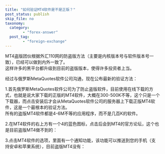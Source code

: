 ```yaml
---
title: "如何验证MT4软件是不是正版？"
post_status: publish
skip_file: no
taxonomy:
  category:
        - "forex-answer"
  post_tag:
        - "foreign-exchange"
---
```


MT4盗版团伙根据外汇110网的防盗版方法（主要是内核版本号与软件版本号一致），已经可以做到内外一致了。  
这样许多的黑平台都升级到目前的盗版版本，使得许多投资者上当。

经过与俄罗斯MetaQuotes软件公司沟通，现在公布最新的验证方法：

1.首先俄罗斯MetaQuotes软件公司为了防止盗版软件，目前使用在线下载的方式，也就是说大家下载的正版的MT4软件，大概在300-500K不等，这个只是一个下载器，而点击安装后才会从MetaQuotes软件公司的服务器上下载正版MT4软件，这是一个最根本的验证方法。  
所有的盗版MT4软件都是4-6M不等的应用程序，而不是几百K的软件。

2.在MT4软件的右上方有一个4的蓝色图标，点击后会到MT4的官方论坛，这个也是目前盗版MT4做不到的：

3.点击MT4软件的选项，里面有一个通知功能，该功能可以推送到您的手机（支持安卓和苹果系统），目前盗版MT4没有：
